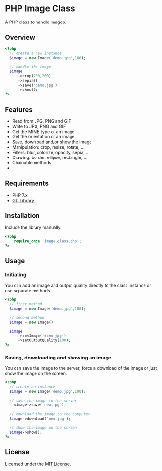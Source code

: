 # PHP Image Class

A PHP class to handle images.

## Overview

```php
<?php
  // create a new instance
  $image = new Image('demo.jpg',100);
  
  // handle the image
  $image
      ->crop(200,200)
      ->sepia()
      ->save('demo.jpg')
      ->show();
?>
```

## Features

- Read from JPG, PNG and GIF
- Write to JPG, PNG and GIF
- Get the MIME type of an image
- Get the orientation of an image
- Save, download and/or show the image
- Manipulation: crop, resize, rotate, ...
- Filters: blur, colorize, opacity, sepia, ...
- Drawing: border, ellipse, rectangle, ...
- Chainable methods
-

## Requirements

- PHP 7.x
- [GD Library](http://php.net/manual/en/book.image.php)

## Installation

Include the library manually.

```php
<?php
	require_once 'image.class.php';
?>
```

## Usage

### Initiating

You can add an image and output quality directly to the class instance or use separate methods.

```php
<?php
  // first method
  $image = new Image('demo.jpg',100);
  
  // second method
  $image = new Image();
  
  $image
      ->setImage('demo.jpg')
      ->setOutputQuality(100);
?>
```

### Saving, downloading and showing an image

You can save the image to the server, force a download of the image or just show the image on the screen.

```php
<?php
  // create an instance
  $image = new Image('demo.jpg',100);
  
  // save the image to the server
	$image->save('new.jpg');
  
  // download the image to the computer
  $image->download('new.jpg');
  
  // show the image on the screen
  $image->show();
?>
```

## License

Licensed under the [MIT License](http://opensource.org/licenses/MIT).
